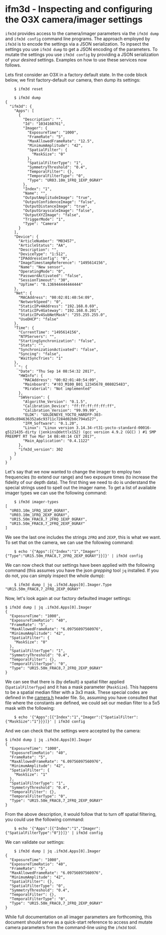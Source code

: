 
ifm3d - Inspecting and configuring the O3X camera/imager settings
=================================================================

`ifm3d` provides access to the camera/imager parameters via the `ifm3d dump` and
`ifm3d config` command line programs. The approach employed by `ifm3d`
is to encode the settings via a JSON serialization. To inpsect the settings you
use `ifm3d dump` to get a JSON encoding of the parameters. To mutate the
settings you use `ifm3d config` by providing a JSON serialization of your
*desired* settings. Examples on how to use these services now follows.

Lets first consider an O3X in a factory default state. In the code block below,
we first factory-default our camera, then dump its settings:

```
    $ ifm3d reset

    $ ifm3d dump
{
  "ifm3d": {
    "Apps": [
      {
        "Description": "",
        "Id": "1034160761",
        "Imager": {
          "ExposureTime": "1000",
          "FrameRate": "5",
          "MaxAllowedFrameRate": "12.5",
          "MinimumAmplitude": "42",
          "SpatialFilter": {
            "MaskSize": "0"
          },
          "SpatialFilterType": "1",
          "SymmetryThreshold": "0.4",
          "TemporalFilter": {},
          "TemporalFilterType": "0",
          "Type": "UR03.10m_1FRQ_1EXP_0GRAY"
        },
        "Index": "1",
        "Name": "",
        "OutputAmplitudeImage": "true",
        "OutputConfidenceImage": "false",
        "OutputDistanceImage": "true",
        "OutputGrayscaleImage": "false",
        "OutputXYZImage": "false",
        "TriggerMode": "1",
        "Type": "Camera"
      }
    ],
    "Device": {
      "ArticleNumber": "M03457",
      "ArticleStatus": "AA",
      "Description": "",
      "DeviceType": "1:512",
      "IPAddressConfig": "0",
      "ImageTimestampReference": "1495614156",
      "Name": "New sensor",
      "OperatingMode": "0",
      "PasswordActivated": "false",
      "SessionTimeout": "30",
      "UpTime": "0.136944444444444"
    },
    "Net": {
      "MACAddress": "00:02:01:40:54:09",
      "NetworkSpeed": "0",
      "StaticIPv4Address": "192.168.0.69",
      "StaticIPv4Gateway": "192.168.0.201",
      "StaticIPv4SubNetMask": "255.255.255.0",
      "UseDHCP": "false"
    },
    "Time": {
      "CurrentTime": "1495614156",
      "NTPServers": "",
      "StartingSynchronization": "false",
      "Stats": "",
      "SynchronizationActivated": "false",
      "Syncing": "false",
      "WaitSyncTries": "1"
    },
    "_": {
      "Date": "Thu Sep 14 08:54:32 2017",
      "HWInfo": {
        "MACAddress": "00:02:01:40:54:09",
        "Mainboard": "#!03_M100_B01_12345678_008025483",
        "MiraSerial": "Not implemented"
      },
      "SWVersion": {
        "Algorithm_Version": "0.1.5",
        "Calibration_Device": "ff:ff:ff:ff:ff:ff",
        "Calibration_Version": "99.99.99",
        "ELDK": "GOLDENEYE_YOCTO_HARDFP-303-06d9c894636352a6c93711c7284d02b0c794a527",
        "IFM_Software": "0.1.20",
        "Linux": "Linux version 3.14.34-rt31-yocto-standard-00016-g5121435-dirty (jenkins@dettlx152) (gcc version 4.9.2 (GCC) ) #1 SMP PREEMPT RT Tue Mar 14 08:40:14 CET 2017",
        "Main_Application": "0.4.1122"
      },
      "ifm3d_version": 302
    }
  }
}
```

Let's say that we now wanted to change the imager to employ two frequencies (to
extend our range) and two exposure times (to increase the fidelity of our depth
data). The first thing we need to do is understand the special strings used to
spell out the imager name. To get a list of available imager types we can use
the following command:

```
    $ ifm3d imager-types
[
  "UR03.10m_1FRQ_1EXP_0GRAY",
  "UR03.10m_1FRQ_2EXP_0GRAY",
  "UR15.50m_FRAC8,7_2FRQ_1EXP_0GRAY",
  "UR15.50m_FRAC8,7_2FRQ_2EXP_0GRAY"
]
```

We see the last one includes the strings `2FRQ` and `2EXP`, this is what we
want. To set that on the camera, we can use the following command:

```
    $ echo '{"Apps":[{"Index":"1","Imager":{"Type":"UR15.50m_FRAC8,7_2FRQ_2EXP_0GRAY"}}]}' | ifm3d config
```

We can now check that our settings have been applied with the following command
(this assumes you have the json *grepping* tool `jq` installed. If you do not,
you can simply inspect the whole dump):

```
    $ ifm3d dump | jq .ifm3d.Apps[0].Imager.Type
"UR15.50m_FRAC8,7_2FRQ_2EXP_0GRAY"
```

Now, let's look again at our factory defaulted imager settings:

```
$ ifm3d dump | jq .ifm3d.Apps[0].Imager
{
  "ExposureTime": "1000",
  "ExposureTimeRatio": "40",
  "FrameRate": "5",
  "MaxAllowedFrameRate": "6.09756097560976",
  "MinimumAmplitude": "42",
  "SpatialFilter": {
    "MaskSize": "0"
  },
  "SpatialFilterType": "1",
  "SymmetryThreshold": "0.4",
  "TemporalFilter": {},
  "TemporalFilterType": "0",
  "Type": "UR15.50m_FRAC8,7_2FRQ_2EXP_0GRAY"
}
```

We can see that there is (by default) a spatial filter applied
(`SpatialFilterType`) and it has a mask parameter (`MaskSize`). This happens to
be a spatial median filter with a 3x3 mask. These special codes are defined in
the [camera.h](https://github.com/lovepark/ifm3d/blob/master/modules/camera/include/ifm3d/camera/camera.h)
header file. So, assuming you have consulted that file where the constants are
defined, we could set our median filter to a 5x5 mask with the following:

```
    $ echo '{"Apps":[{"Index":"1","Imager":{"SpatialFilter":{"MaskSize":"1"}}}]}' | ifm3d config
```

And we can check that the settings were accepted by the camera:

```
$ ifm3d dump | jq .ifm3d.Apps[0].Imager
{
  "ExposureTime": "1000",
  "ExposureTimeRatio": "40",
  "FrameRate": "5",
  "MaxAllowedFrameRate": "6.09756097560976",
  "MinimumAmplitude": "42",
  "SpatialFilter": {
    "MaskSize": "1"
  },
  "SpatialFilterType": "1",
  "SymmetryThreshold": "0.4",
  "TemporalFilter": {},
  "TemporalFilterType": "0",
  "Type": "UR15.50m_FRAC8,7_2FRQ_2EXP_0GRAY"
}
```

From the above description, it would follow that to turn off spatial filtering,
you could use the following command:

```
    $ echo '{"Apps":[{"Index":"1","Imager":{"SpatialFilterType":"0"}}]}' | ifm3d config
```

We can validate our settings:

```
    $ ifm3d dump | jq .ifm3d.Apps[0].Imager
{
  "ExposureTime": "1000",
  "ExposureTimeRatio": "40",
  "FrameRate": "5",
  "MaxAllowedFrameRate": "6.09756097560976",
  "MinimumAmplitude": "42",
  "SpatialFilter": {},
  "SpatialFilterType": "0",
  "SymmetryThreshold": "0.4",
  "TemporalFilter": {},
  "TemporalFilterType": "0",
  "Type": "UR15.50m_FRAC8,7_2FRQ_2EXP_0GRAY"
}
```

While full documentation on all imager parameters are forthcoming, this
document should serve as a quick-start reference to access and mutate camera
parameters from the command-line using the `ifm3d` tool.
